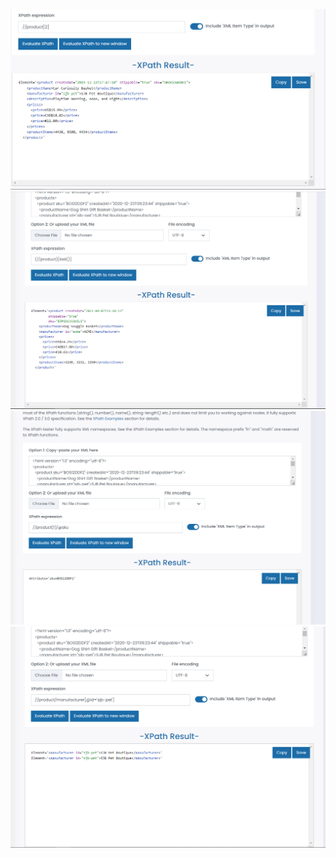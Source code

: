 ![Target 2nd product in the list](../assets/1.PNG)
![Target last product in the list](../assets/2.PNG)
![Target `sku` attribute of the first product](../assets/3.PNG)
![Target all products with manufacturer id `sjb-pet`](../assets/4.PNG)
